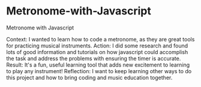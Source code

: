 # Metronome-with-Javascript
Metronome with Javascript 

Context: I wanted to learn how to code a metronome, as they are great tools for practicing musical instruments.
Action: I did some research and found lots of good information and tutorials on how javascript could accomplish the task and address the problems with ensuring the timer is accurate. 
Result: It's a fun, useful learning tool that adds new excitement to learning to play any instrument!
Reflection: I want to keep learning other ways to do this project and how to bring coding and music education together.
